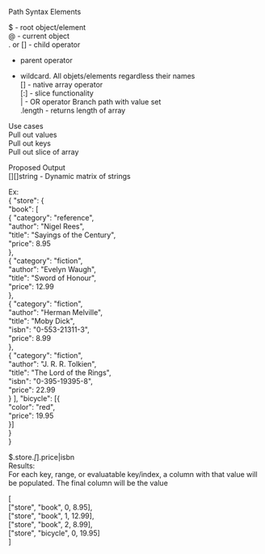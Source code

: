 Path Syntax Elements  

$ - root object/element  
@ - current object  
. or []  - child operator  
- parent operator  
* wildcard. All objets/elements regardless their names  
[] - native array operator  
[:] - slice functionality  
| - OR operator Branch path with value set  
.length - returns length of array  



Use cases  
Pull out values  
Pull out keys  
Pull out slice of array  

Proposed Output  
[][]string - Dynamic matrix of strings  

Ex:  
{ "store": {  
    "book": [   
      { "category": "reference",  
        "author": "Nigel Rees",  
        "title": "Sayings of the Century",  
        "price": 8.95  
      },  
      { "category": "fiction",  
        "author": "Evelyn Waugh",  
        "title": "Sword of Honour",  
        "price": 12.99  
      },  
      { "category": "fiction",  
        "author": "Herman Melville",  
        "title": "Moby Dick",  
        "isbn": "0-553-21311-3",  
        "price": 8.99  
      },  
      { "category": "fiction",  
        "author": "J. R. R. Tolkien",  
        "title": "The Lord of the Rings",  
        "isbn": "0-395-19395-8",  
        "price": 22.99  
      }
    ],
    "bicycle": [{  
      "color": "red",  
      "price": 19.95  
    }]  
  }  
}  
  
$.store.*[*].price|isbn    
Results:  
For each key, range, or evaluatable key/index, a column with that value will be populated. The final column will be the value  
  
[  
	["store", "book", 0, 8.95],  
	["store", "book", 1, 12.99],  
	["store", "book", 2, 8.99],  
	["store", "bicycle", 0, 19.95]  
]  







